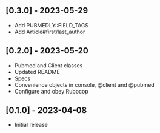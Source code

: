 ## [0.3.0] - 2023-05-29

- Add PUBMEDLY::FIELD_TAGS
- Add Article#first/last_author

## [0.2.0] - 2023-05-20

- Pubmed and Client classes
- Updated README
- Specs
- Convenience objects in console, @client and @pubmed
- Configure and obey Rubocop

## [0.1.0] - 2023-04-08

- Initial release
